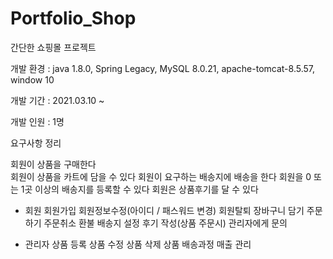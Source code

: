 # Portfolio_Shop
간단한 쇼핑몰 프로젝트

개발 환경 : java 1.8.0, Spring Legacy, MySQL 8.0.21, apache-tomcat-8.5.57, window 10

개발 기간 : 2021.03.10 ~ 

개발 인원 : 1명

요구사항 정리

회원이 상품을 구매한다<br>
회원이 상품을 카트에 담을 수 있다
회원이 요구하는 배송지에 배송을 한다
회원을 0 또는 1곳 이상의 배송지를 등록할 수 있다
회원은 상품후기를 달 수 있다

- 회원
	  회원가입
    회원정보수정(아이디 / 패스워드 변경)
    회원탈퇴
    장바구니 담기
    주문하기
    주문취소
    환불
    배송지 설정
    후기 작성(상품 주문시)
    관리자에게 문의	

- 관리자
    상품 등록
    상품 수정
    상품 삭제 
    상품 배송과정 
  	매출 관리
	

